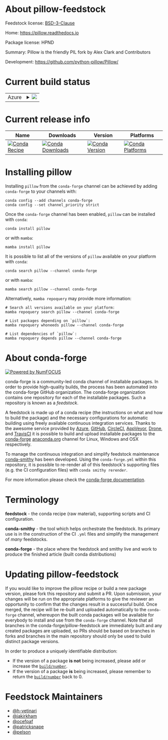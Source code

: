 About pillow-feedstock
======================

Feedstock license: [BSD-3-Clause](https://github.com/conda-forge/pillow-feedstock/blob/main/LICENSE.txt)

Home: https://pillow.readthedocs.io

Package license: HPND

Summary: Pillow is the friendly PIL fork by Alex Clark and Contributors

Development: https://github.com/python-pillow/Pillow/

Current build status
====================


<table>
    
  <tr>
    <td>Azure</td>
    <td>
      <details>
        <summary>
          <a href="https://dev.azure.com/conda-forge/feedstock-builds/_build/latest?definitionId=784&branchName=main">
            <img src="https://dev.azure.com/conda-forge/feedstock-builds/_apis/build/status/pillow-feedstock?branchName=main">
          </a>
        </summary>
        <table>
          <thead><tr><th>Variant</th><th>Status</th></tr></thead>
          <tbody><tr>
              <td>linux_64_python3.10.____cpython</td>
              <td>
                <a href="https://dev.azure.com/conda-forge/feedstock-builds/_build/latest?definitionId=784&branchName=main">
                  <img src="https://dev.azure.com/conda-forge/feedstock-builds/_apis/build/status/pillow-feedstock?branchName=main&jobName=linux&configuration=linux%20linux_64_python3.10.____cpython" alt="variant">
                </a>
              </td>
            </tr><tr>
              <td>linux_64_python3.11.____cpython</td>
              <td>
                <a href="https://dev.azure.com/conda-forge/feedstock-builds/_build/latest?definitionId=784&branchName=main">
                  <img src="https://dev.azure.com/conda-forge/feedstock-builds/_apis/build/status/pillow-feedstock?branchName=main&jobName=linux&configuration=linux%20linux_64_python3.11.____cpython" alt="variant">
                </a>
              </td>
            </tr><tr>
              <td>linux_64_python3.12.____cpython</td>
              <td>
                <a href="https://dev.azure.com/conda-forge/feedstock-builds/_build/latest?definitionId=784&branchName=main">
                  <img src="https://dev.azure.com/conda-forge/feedstock-builds/_apis/build/status/pillow-feedstock?branchName=main&jobName=linux&configuration=linux%20linux_64_python3.12.____cpython" alt="variant">
                </a>
              </td>
            </tr><tr>
              <td>linux_64_python3.13.____cp313</td>
              <td>
                <a href="https://dev.azure.com/conda-forge/feedstock-builds/_build/latest?definitionId=784&branchName=main">
                  <img src="https://dev.azure.com/conda-forge/feedstock-builds/_apis/build/status/pillow-feedstock?branchName=main&jobName=linux&configuration=linux%20linux_64_python3.13.____cp313" alt="variant">
                </a>
              </td>
            </tr><tr>
              <td>linux_64_python3.13.____cp313t</td>
              <td>
                <a href="https://dev.azure.com/conda-forge/feedstock-builds/_build/latest?definitionId=784&branchName=main">
                  <img src="https://dev.azure.com/conda-forge/feedstock-builds/_apis/build/status/pillow-feedstock?branchName=main&jobName=linux&configuration=linux%20linux_64_python3.13.____cp313t" alt="variant">
                </a>
              </td>
            </tr><tr>
              <td>linux_64_python3.14.____cp314</td>
              <td>
                <a href="https://dev.azure.com/conda-forge/feedstock-builds/_build/latest?definitionId=784&branchName=main">
                  <img src="https://dev.azure.com/conda-forge/feedstock-builds/_apis/build/status/pillow-feedstock?branchName=main&jobName=linux&configuration=linux%20linux_64_python3.14.____cp314" alt="variant">
                </a>
              </td>
            </tr><tr>
              <td>linux_aarch64_python3.10.____cpython</td>
              <td>
                <a href="https://dev.azure.com/conda-forge/feedstock-builds/_build/latest?definitionId=784&branchName=main">
                  <img src="https://dev.azure.com/conda-forge/feedstock-builds/_apis/build/status/pillow-feedstock?branchName=main&jobName=linux&configuration=linux%20linux_aarch64_python3.10.____cpython" alt="variant">
                </a>
              </td>
            </tr><tr>
              <td>linux_aarch64_python3.11.____cpython</td>
              <td>
                <a href="https://dev.azure.com/conda-forge/feedstock-builds/_build/latest?definitionId=784&branchName=main">
                  <img src="https://dev.azure.com/conda-forge/feedstock-builds/_apis/build/status/pillow-feedstock?branchName=main&jobName=linux&configuration=linux%20linux_aarch64_python3.11.____cpython" alt="variant">
                </a>
              </td>
            </tr><tr>
              <td>linux_aarch64_python3.12.____cpython</td>
              <td>
                <a href="https://dev.azure.com/conda-forge/feedstock-builds/_build/latest?definitionId=784&branchName=main">
                  <img src="https://dev.azure.com/conda-forge/feedstock-builds/_apis/build/status/pillow-feedstock?branchName=main&jobName=linux&configuration=linux%20linux_aarch64_python3.12.____cpython" alt="variant">
                </a>
              </td>
            </tr><tr>
              <td>linux_aarch64_python3.13.____cp313</td>
              <td>
                <a href="https://dev.azure.com/conda-forge/feedstock-builds/_build/latest?definitionId=784&branchName=main">
                  <img src="https://dev.azure.com/conda-forge/feedstock-builds/_apis/build/status/pillow-feedstock?branchName=main&jobName=linux&configuration=linux%20linux_aarch64_python3.13.____cp313" alt="variant">
                </a>
              </td>
            </tr><tr>
              <td>linux_aarch64_python3.13.____cp313t</td>
              <td>
                <a href="https://dev.azure.com/conda-forge/feedstock-builds/_build/latest?definitionId=784&branchName=main">
                  <img src="https://dev.azure.com/conda-forge/feedstock-builds/_apis/build/status/pillow-feedstock?branchName=main&jobName=linux&configuration=linux%20linux_aarch64_python3.13.____cp313t" alt="variant">
                </a>
              </td>
            </tr><tr>
              <td>linux_aarch64_python3.14.____cp314</td>
              <td>
                <a href="https://dev.azure.com/conda-forge/feedstock-builds/_build/latest?definitionId=784&branchName=main">
                  <img src="https://dev.azure.com/conda-forge/feedstock-builds/_apis/build/status/pillow-feedstock?branchName=main&jobName=linux&configuration=linux%20linux_aarch64_python3.14.____cp314" alt="variant">
                </a>
              </td>
            </tr><tr>
              <td>linux_ppc64le_python3.10.____cpython</td>
              <td>
                <a href="https://dev.azure.com/conda-forge/feedstock-builds/_build/latest?definitionId=784&branchName=main">
                  <img src="https://dev.azure.com/conda-forge/feedstock-builds/_apis/build/status/pillow-feedstock?branchName=main&jobName=linux&configuration=linux%20linux_ppc64le_python3.10.____cpython" alt="variant">
                </a>
              </td>
            </tr><tr>
              <td>linux_ppc64le_python3.11.____cpython</td>
              <td>
                <a href="https://dev.azure.com/conda-forge/feedstock-builds/_build/latest?definitionId=784&branchName=main">
                  <img src="https://dev.azure.com/conda-forge/feedstock-builds/_apis/build/status/pillow-feedstock?branchName=main&jobName=linux&configuration=linux%20linux_ppc64le_python3.11.____cpython" alt="variant">
                </a>
              </td>
            </tr><tr>
              <td>linux_ppc64le_python3.12.____cpython</td>
              <td>
                <a href="https://dev.azure.com/conda-forge/feedstock-builds/_build/latest?definitionId=784&branchName=main">
                  <img src="https://dev.azure.com/conda-forge/feedstock-builds/_apis/build/status/pillow-feedstock?branchName=main&jobName=linux&configuration=linux%20linux_ppc64le_python3.12.____cpython" alt="variant">
                </a>
              </td>
            </tr><tr>
              <td>linux_ppc64le_python3.13.____cp313</td>
              <td>
                <a href="https://dev.azure.com/conda-forge/feedstock-builds/_build/latest?definitionId=784&branchName=main">
                  <img src="https://dev.azure.com/conda-forge/feedstock-builds/_apis/build/status/pillow-feedstock?branchName=main&jobName=linux&configuration=linux%20linux_ppc64le_python3.13.____cp313" alt="variant">
                </a>
              </td>
            </tr><tr>
              <td>linux_ppc64le_python3.13.____cp313t</td>
              <td>
                <a href="https://dev.azure.com/conda-forge/feedstock-builds/_build/latest?definitionId=784&branchName=main">
                  <img src="https://dev.azure.com/conda-forge/feedstock-builds/_apis/build/status/pillow-feedstock?branchName=main&jobName=linux&configuration=linux%20linux_ppc64le_python3.13.____cp313t" alt="variant">
                </a>
              </td>
            </tr><tr>
              <td>linux_ppc64le_python3.14.____cp314</td>
              <td>
                <a href="https://dev.azure.com/conda-forge/feedstock-builds/_build/latest?definitionId=784&branchName=main">
                  <img src="https://dev.azure.com/conda-forge/feedstock-builds/_apis/build/status/pillow-feedstock?branchName=main&jobName=linux&configuration=linux%20linux_ppc64le_python3.14.____cp314" alt="variant">
                </a>
              </td>
            </tr><tr>
              <td>osx_64_python3.10.____cpython</td>
              <td>
                <a href="https://dev.azure.com/conda-forge/feedstock-builds/_build/latest?definitionId=784&branchName=main">
                  <img src="https://dev.azure.com/conda-forge/feedstock-builds/_apis/build/status/pillow-feedstock?branchName=main&jobName=osx&configuration=osx%20osx_64_python3.10.____cpython" alt="variant">
                </a>
              </td>
            </tr><tr>
              <td>osx_64_python3.11.____cpython</td>
              <td>
                <a href="https://dev.azure.com/conda-forge/feedstock-builds/_build/latest?definitionId=784&branchName=main">
                  <img src="https://dev.azure.com/conda-forge/feedstock-builds/_apis/build/status/pillow-feedstock?branchName=main&jobName=osx&configuration=osx%20osx_64_python3.11.____cpython" alt="variant">
                </a>
              </td>
            </tr><tr>
              <td>osx_64_python3.12.____cpython</td>
              <td>
                <a href="https://dev.azure.com/conda-forge/feedstock-builds/_build/latest?definitionId=784&branchName=main">
                  <img src="https://dev.azure.com/conda-forge/feedstock-builds/_apis/build/status/pillow-feedstock?branchName=main&jobName=osx&configuration=osx%20osx_64_python3.12.____cpython" alt="variant">
                </a>
              </td>
            </tr><tr>
              <td>osx_64_python3.13.____cp313</td>
              <td>
                <a href="https://dev.azure.com/conda-forge/feedstock-builds/_build/latest?definitionId=784&branchName=main">
                  <img src="https://dev.azure.com/conda-forge/feedstock-builds/_apis/build/status/pillow-feedstock?branchName=main&jobName=osx&configuration=osx%20osx_64_python3.13.____cp313" alt="variant">
                </a>
              </td>
            </tr><tr>
              <td>osx_64_python3.13.____cp313t</td>
              <td>
                <a href="https://dev.azure.com/conda-forge/feedstock-builds/_build/latest?definitionId=784&branchName=main">
                  <img src="https://dev.azure.com/conda-forge/feedstock-builds/_apis/build/status/pillow-feedstock?branchName=main&jobName=osx&configuration=osx%20osx_64_python3.13.____cp313t" alt="variant">
                </a>
              </td>
            </tr><tr>
              <td>osx_64_python3.14.____cp314</td>
              <td>
                <a href="https://dev.azure.com/conda-forge/feedstock-builds/_build/latest?definitionId=784&branchName=main">
                  <img src="https://dev.azure.com/conda-forge/feedstock-builds/_apis/build/status/pillow-feedstock?branchName=main&jobName=osx&configuration=osx%20osx_64_python3.14.____cp314" alt="variant">
                </a>
              </td>
            </tr><tr>
              <td>osx_arm64_python3.10.____cpython</td>
              <td>
                <a href="https://dev.azure.com/conda-forge/feedstock-builds/_build/latest?definitionId=784&branchName=main">
                  <img src="https://dev.azure.com/conda-forge/feedstock-builds/_apis/build/status/pillow-feedstock?branchName=main&jobName=osx&configuration=osx%20osx_arm64_python3.10.____cpython" alt="variant">
                </a>
              </td>
            </tr><tr>
              <td>osx_arm64_python3.11.____cpython</td>
              <td>
                <a href="https://dev.azure.com/conda-forge/feedstock-builds/_build/latest?definitionId=784&branchName=main">
                  <img src="https://dev.azure.com/conda-forge/feedstock-builds/_apis/build/status/pillow-feedstock?branchName=main&jobName=osx&configuration=osx%20osx_arm64_python3.11.____cpython" alt="variant">
                </a>
              </td>
            </tr><tr>
              <td>osx_arm64_python3.12.____cpython</td>
              <td>
                <a href="https://dev.azure.com/conda-forge/feedstock-builds/_build/latest?definitionId=784&branchName=main">
                  <img src="https://dev.azure.com/conda-forge/feedstock-builds/_apis/build/status/pillow-feedstock?branchName=main&jobName=osx&configuration=osx%20osx_arm64_python3.12.____cpython" alt="variant">
                </a>
              </td>
            </tr><tr>
              <td>osx_arm64_python3.13.____cp313</td>
              <td>
                <a href="https://dev.azure.com/conda-forge/feedstock-builds/_build/latest?definitionId=784&branchName=main">
                  <img src="https://dev.azure.com/conda-forge/feedstock-builds/_apis/build/status/pillow-feedstock?branchName=main&jobName=osx&configuration=osx%20osx_arm64_python3.13.____cp313" alt="variant">
                </a>
              </td>
            </tr><tr>
              <td>osx_arm64_python3.13.____cp313t</td>
              <td>
                <a href="https://dev.azure.com/conda-forge/feedstock-builds/_build/latest?definitionId=784&branchName=main">
                  <img src="https://dev.azure.com/conda-forge/feedstock-builds/_apis/build/status/pillow-feedstock?branchName=main&jobName=osx&configuration=osx%20osx_arm64_python3.13.____cp313t" alt="variant">
                </a>
              </td>
            </tr><tr>
              <td>osx_arm64_python3.14.____cp314</td>
              <td>
                <a href="https://dev.azure.com/conda-forge/feedstock-builds/_build/latest?definitionId=784&branchName=main">
                  <img src="https://dev.azure.com/conda-forge/feedstock-builds/_apis/build/status/pillow-feedstock?branchName=main&jobName=osx&configuration=osx%20osx_arm64_python3.14.____cp314" alt="variant">
                </a>
              </td>
            </tr><tr>
              <td>win_64_python3.10.____cpython</td>
              <td>
                <a href="https://dev.azure.com/conda-forge/feedstock-builds/_build/latest?definitionId=784&branchName=main">
                  <img src="https://dev.azure.com/conda-forge/feedstock-builds/_apis/build/status/pillow-feedstock?branchName=main&jobName=win&configuration=win%20win_64_python3.10.____cpython" alt="variant">
                </a>
              </td>
            </tr><tr>
              <td>win_64_python3.11.____cpython</td>
              <td>
                <a href="https://dev.azure.com/conda-forge/feedstock-builds/_build/latest?definitionId=784&branchName=main">
                  <img src="https://dev.azure.com/conda-forge/feedstock-builds/_apis/build/status/pillow-feedstock?branchName=main&jobName=win&configuration=win%20win_64_python3.11.____cpython" alt="variant">
                </a>
              </td>
            </tr><tr>
              <td>win_64_python3.12.____cpython</td>
              <td>
                <a href="https://dev.azure.com/conda-forge/feedstock-builds/_build/latest?definitionId=784&branchName=main">
                  <img src="https://dev.azure.com/conda-forge/feedstock-builds/_apis/build/status/pillow-feedstock?branchName=main&jobName=win&configuration=win%20win_64_python3.12.____cpython" alt="variant">
                </a>
              </td>
            </tr><tr>
              <td>win_64_python3.13.____cp313</td>
              <td>
                <a href="https://dev.azure.com/conda-forge/feedstock-builds/_build/latest?definitionId=784&branchName=main">
                  <img src="https://dev.azure.com/conda-forge/feedstock-builds/_apis/build/status/pillow-feedstock?branchName=main&jobName=win&configuration=win%20win_64_python3.13.____cp313" alt="variant">
                </a>
              </td>
            </tr><tr>
              <td>win_64_python3.13.____cp313t</td>
              <td>
                <a href="https://dev.azure.com/conda-forge/feedstock-builds/_build/latest?definitionId=784&branchName=main">
                  <img src="https://dev.azure.com/conda-forge/feedstock-builds/_apis/build/status/pillow-feedstock?branchName=main&jobName=win&configuration=win%20win_64_python3.13.____cp313t" alt="variant">
                </a>
              </td>
            </tr><tr>
              <td>win_64_python3.14.____cp314</td>
              <td>
                <a href="https://dev.azure.com/conda-forge/feedstock-builds/_build/latest?definitionId=784&branchName=main">
                  <img src="https://dev.azure.com/conda-forge/feedstock-builds/_apis/build/status/pillow-feedstock?branchName=main&jobName=win&configuration=win%20win_64_python3.14.____cp314" alt="variant">
                </a>
              </td>
            </tr>
          </tbody>
        </table>
      </details>
    </td>
  </tr>
</table>

Current release info
====================

| Name | Downloads | Version | Platforms |
| --- | --- | --- | --- |
| [![Conda Recipe](https://img.shields.io/badge/recipe-pillow-green.svg)](https://anaconda.org/conda-forge/pillow) | [![Conda Downloads](https://img.shields.io/conda/dn/conda-forge/pillow.svg)](https://anaconda.org/conda-forge/pillow) | [![Conda Version](https://img.shields.io/conda/vn/conda-forge/pillow.svg)](https://anaconda.org/conda-forge/pillow) | [![Conda Platforms](https://img.shields.io/conda/pn/conda-forge/pillow.svg)](https://anaconda.org/conda-forge/pillow) |

Installing pillow
=================

Installing `pillow` from the `conda-forge` channel can be achieved by adding `conda-forge` to your channels with:

```
conda config --add channels conda-forge
conda config --set channel_priority strict
```

Once the `conda-forge` channel has been enabled, `pillow` can be installed with `conda`:

```
conda install pillow
```

or with `mamba`:

```
mamba install pillow
```

It is possible to list all of the versions of `pillow` available on your platform with `conda`:

```
conda search pillow --channel conda-forge
```

or with `mamba`:

```
mamba search pillow --channel conda-forge
```

Alternatively, `mamba repoquery` may provide more information:

```
# Search all versions available on your platform:
mamba repoquery search pillow --channel conda-forge

# List packages depending on `pillow`:
mamba repoquery whoneeds pillow --channel conda-forge

# List dependencies of `pillow`:
mamba repoquery depends pillow --channel conda-forge
```


About conda-forge
=================

[![Powered by
NumFOCUS](https://img.shields.io/badge/powered%20by-NumFOCUS-orange.svg?style=flat&colorA=E1523D&colorB=007D8A)](https://numfocus.org)

conda-forge is a community-led conda channel of installable packages.
In order to provide high-quality builds, the process has been automated into the
conda-forge GitHub organization. The conda-forge organization contains one repository
for each of the installable packages. Such a repository is known as a *feedstock*.

A feedstock is made up of a conda recipe (the instructions on what and how to build
the package) and the necessary configurations for automatic building using freely
available continuous integration services. Thanks to the awesome service provided by
[Azure](https://azure.microsoft.com/en-us/services/devops/), [GitHub](https://github.com/),
[CircleCI](https://circleci.com/), [AppVeyor](https://www.appveyor.com/),
[Drone](https://cloud.drone.io/welcome), and [TravisCI](https://travis-ci.com/)
it is possible to build and upload installable packages to the
[conda-forge](https://anaconda.org/conda-forge) [anaconda.org](https://anaconda.org/)
channel for Linux, Windows and OSX respectively.

To manage the continuous integration and simplify feedstock maintenance
[conda-smithy](https://github.com/conda-forge/conda-smithy) has been developed.
Using the ``conda-forge.yml`` within this repository, it is possible to re-render all of
this feedstock's supporting files (e.g. the CI configuration files) with ``conda smithy rerender``.

For more information please check the [conda-forge documentation](https://conda-forge.org/docs/).

Terminology
===========

**feedstock** - the conda recipe (raw material), supporting scripts and CI configuration.

**conda-smithy** - the tool which helps orchestrate the feedstock.
                   Its primary use is in the construction of the CI ``.yml`` files
                   and simplify the management of *many* feedstocks.

**conda-forge** - the place where the feedstock and smithy live and work to
                  produce the finished article (built conda distributions)


Updating pillow-feedstock
=========================

If you would like to improve the pillow recipe or build a new
package version, please fork this repository and submit a PR. Upon submission,
your changes will be run on the appropriate platforms to give the reviewer an
opportunity to confirm that the changes result in a successful build. Once
merged, the recipe will be re-built and uploaded automatically to the
`conda-forge` channel, whereupon the built conda packages will be available for
everybody to install and use from the `conda-forge` channel.
Note that all branches in the conda-forge/pillow-feedstock are
immediately built and any created packages are uploaded, so PRs should be based
on branches in forks and branches in the main repository should only be used to
build distinct package versions.

In order to produce a uniquely identifiable distribution:
 * If the version of a package **is not** being increased, please add or increase
   the [``build/number``](https://docs.conda.io/projects/conda-build/en/latest/resources/define-metadata.html#build-number-and-string).
 * If the version of a package **is** being increased, please remember to return
   the [``build/number``](https://docs.conda.io/projects/conda-build/en/latest/resources/define-metadata.html#build-number-and-string)
   back to 0.

Feedstock Maintainers
=====================

* [@h-vetinari](https://github.com/h-vetinari/)
* [@jakirkham](https://github.com/jakirkham/)
* [@ocefpaf](https://github.com/ocefpaf/)
* [@patricksnape](https://github.com/patricksnape/)
* [@pelson](https://github.com/pelson/)

